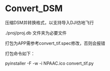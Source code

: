 # Convert_DSM


压缩DSM并转换格式，以支持导入DJI仿地飞行


./proj/proj.db 文件夹为必要文件


打包为APP需参考convert_tif.spec修改，否则会报错


打包命令如下：

pyinstaller -F -w -i NPAAC.ico convert_tif.py